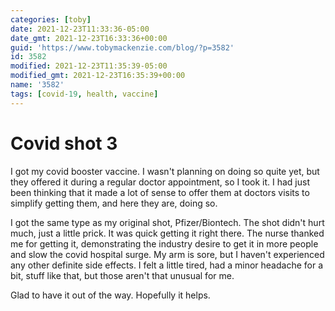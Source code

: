 ```yaml
---
categories: [toby]
date: 2021-12-23T11:33:36-05:00
date_gmt: 2021-12-23T16:33:36+00:00
guid: 'https://www.tobymackenzie.com/blog/?p=3582'
id: 3582
modified: 2021-12-23T11:35:39-05:00
modified_gmt: 2021-12-23T16:35:39+00:00
name: '3582'
tags: [covid-19, health, vaccine]
---
```


Covid shot 3
============

I got my covid booster vaccine.  I wasn't planning on doing so quite yet, but they offered it during a regular doctor appointment, so I took it.<!--more-->  I had just been thinking that it made a lot of sense to offer them at doctors visits to simplify getting them, and here they are, doing so.

I got the same type as my original shot, Pfizer/Biontech.  The shot didn't hurt much, just a little prick.  It was quick getting it right there.  The nurse thanked me for getting it, demonstrating the industry desire to get it in more people and slow the covid hospital surge.  My arm is sore, but I haven't experienced any other definite side effects.  I felt a little tired, had a minor headache for a bit, stuff like that, but those aren't that unusual for me.

Glad to have it out of the way.  Hopefully it helps.
